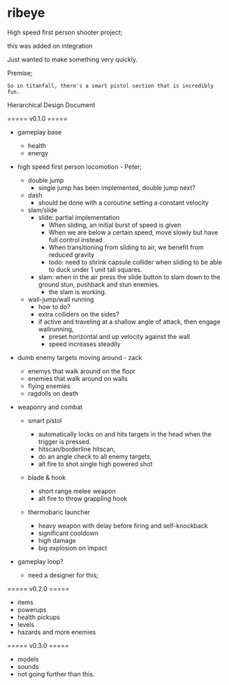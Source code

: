 # ribeye

High speed first person shooter project;

this was added on integration

Just wanted to make something very quickly.

Premise; 

    So in titanfall, there's a smart pistol section that is incredibly fun.

Hierarchical Design Document


===== v0.1.0 =====

- gameplay base
    - health
    - energy
 
- high speed first person locomotion - Peter;
    - double jump
        - single jump has been implemented, double jump next?
    - dash
        - should be done with a coroutine setting a constant velocity
    - slam/slide
        - slide: partial implementation
            - When sliding, an initial burst of speed is given
            - When we are below a certain speed, move slowly but have full control instead
            - When transitioning from sliding to air, we benefit from reduced gravity
            - todo: need to shrink capsule collider when sliding to be able to duck under 1 unit tall squares.
        - slam: when in the air press the slide button to slam down to the ground stun, pushback and stun enemies.
            - the slam is working.
    - wall-jump/wall running
        - how to do?
        - extra colliders on the sides? 
        - if active and traveling at a shallow angle of attack, then engage wallrunning, 
            - preset horizontal and up velocity against the wall
            - speed increases steadily

- dumb enemy targets moving around - zack
    - enemys that walk around on the floor
    - enemies that walk around on walls
    - flying enemies
    - ragdolls on death

- weaponry and combat

    - smart pistol
        - automatically locks on and hits targets in the head when the trigger is pressed.
        - hitscan/borderline hitscan,
        - do an angle check to all enemy targets,
        - alt fire to shot single high powered shot
    
    - blade & hook
        - short range melee weapon
        - alt fire to throw grappling hook
 
    - thermobaric launcher
        - heavy weapon with delay before firing and self-knockback
        - significant cooldown
        - high damage
        - big explosion on impact

- gameplay loop?
    - need a designer for this;

===== v0.2.0 =====

- items
- powerups
- health pickups
- levels
- hazards and more enemies

===== v0.3.0 =====
- models
- sounds
- not going further than this.
